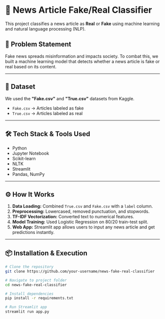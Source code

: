 # 📰 News Article Fake/Real Classifier

This project classifies a news article as **Real** or **Fake** using machine learning and natural language processing (NLP).

## 📌 Problem Statement

Fake news spreads misinformation and impacts society. To combat this, we built a machine learning model that detects whether a news article is fake or real based on its content.

---

## 📁 Dataset

We used the **"Fake.csv"** and **"True.csv"** datasets from Kaggle.

- `Fake.csv` → Articles labeled as fake
- `True.csv` → Articles labeled as real

---

## 🛠️ Tech Stack & Tools Used

- Python
- Jupyter Notebook
- Scikit-learn
- NLTK
- Streamlit
- Pandas, NumPy

---

## ⚙️ How It Works

1. **Data Loading:** Combined `True.csv` and `Fake.csv` with a `label` column.
2. **Preprocessing:** Lowercased, removed punctuation, and stopwords.
3. **TF-IDF Vectorization:** Converted text to numerical features.
4. **Model Training:** Used Logistic Regression on 80/20 train-test split.
5. **Web App:** Streamlit app allows users to input any news article and get predictions instantly.

---

## 📦 Installation & Execution

```bash
# Clone the repository
git clone https://github.com/your-username/news-fake-real-classifier

# Navigate to project folder
cd news-fake-real-classifier

# Install dependencies
pip install -r requirements.txt

# Run Streamlit app
streamlit run app.py
